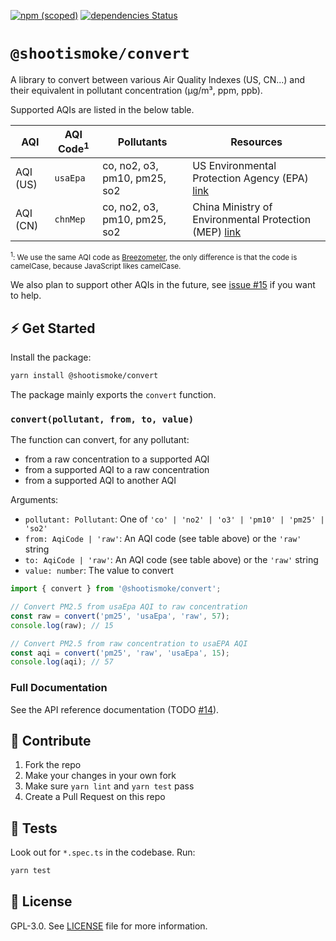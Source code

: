 [![npm (scoped)](https://img.shields.io/npm/v/@shootismoke/convert.svg)](https://www.npmjs.com/package/@shootismoke/convert)
[![dependencies Status](https://david-dm.org/shootismoke/common/status.svg?path=packages/convert)](https://david-dm.org/shootismoke/common?path=packages/convert)

# `@shootismoke/convert`

A library to convert between various Air Quality Indexes (US, CN...) and their equivalent in pollutant concentration (µg/m³, ppm, ppb).

Supported AQIs are listed in the below table.

| AQI      | AQI Code<sup>1</sup> | Pollutants                   | Resources                                                                                                                   |
| -------- | -------------------- | ---------------------------- | --------------------------------------------------------------------------------------------------------------------------- |
| AQI (US) | `usaEpa`             | co, no2, o3, pm10, pm25, so2 | US Environmental Protection Agency (EPA) [link](https://www3.epa.gov/airnow/aqi-technical-assistance-document-sept2018.pdf) |
| AQI (CN) | `chnMep`             | co, no2, o3, pm10, pm25, so2 | China Ministry of Environmental Protection (MEP) [link](http://www.zzemc.cn/em_aw/Content/HJ633-2012.pdf)                   |

<small><sup>1</sup>: We use the same AQI code as [Breezometer](https://docs.breezometer.com/api-documentation/air-quality-api/v2/#supported-air-quality-indexes), the only difference is that the code is camelCase, because JavaScript likes camelCase.</small>

We also plan to support other AQIs in the future, see [issue #15](https://github.com/shootismoke/common/issues/15) if you want to help.

## ⚡ Get Started

Install the package:

```bash
yarn install @shootismoke/convert
```

The package mainly exports the `convert` function.

### `convert(pollutant, from, to, value)`

The function can convert, for any pollutant:

- from a raw concentration to a supported AQI
- from a supported AQI to a raw concentration
- from a supported AQI to another AQI

Arguments:

- `pollutant: Pollutant`: One of `'co' | 'no2' | 'o3' | 'pm10' | 'pm25' | 'so2'`
- `from: AqiCode | 'raw'`: An AQI code (see table above) or the `'raw'` string
- `to: AqiCode | 'raw'`: An AQI code (see table above) or the `'raw'` string
- `value: number`: The value to convert

```typescript
import { convert } from '@shootismoke/convert';

// Convert PM2.5 from usaEpa AQI to raw concentration
const raw = convert('pm25', 'usaEpa', 'raw', 57);
console.log(raw); // 15

// Convert PM2.5 from raw concentration to usaEPA AQI
const aqi = convert('pm25', 'raw', 'usaEpa', 15);
console.log(aqi); // 57
```

### Full Documentation

See the API reference documentation (TODO [#14](https://github.com/shootismoke/common/issues/14)).

## :raising_hand: Contribute

1. Fork the repo
2. Make your changes in your own fork
3. Make sure `yarn lint` and `yarn test` pass
4. Create a Pull Request on this repo

## :microscope: Tests

Look out for `*.spec.ts` in the codebase. Run:

```bash
yarn test
```

## :newspaper: License

GPL-3.0. See [LICENSE](./LICENSE) file for more information.
